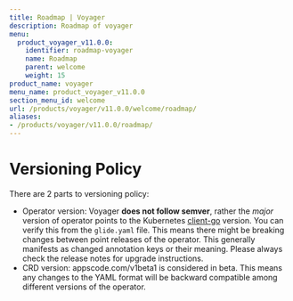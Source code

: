 ```yaml
---
title: Roadmap | Voyager
description: Roadmap of voyager
menu:
  product_voyager_v11.0.0:
    identifier: roadmap-voyager
    name: Roadmap
    parent: welcome
    weight: 15
product_name: voyager
menu_name: product_voyager_v11.0.0
section_menu_id: welcome
url: /products/voyager/v11.0.0/welcome/roadmap/
aliases:
- /products/voyager/v11.0.0/roadmap/
---
```


# Versioning Policy

There are 2 parts to versioning policy:

 - Operator version: Voyager __does not follow semver__, rather the _major_ version of operator points to the
Kubernetes [client-go](https://github.com/kubernetes/client-go#branches-and-tags) version. You can verify this
from the `glide.yaml` file. This means there might be breaking changes between point releases of the operator.
This generally manifests as changed annotation keys or their meaning.
Please always check the release notes for upgrade instructions.
 - CRD version: appscode.com/v1beta1 is considered in beta. This means any changes to the YAML format will be backward
compatible among different versions of the operator.
